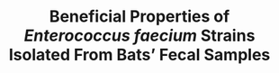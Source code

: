 ---
title: "Beneficial Properties of <i>Enterococcus faecium</i> Strains Isolated From Bats’ Fecal Samples"
collection: publications
paperurl: 'https://onlinelibrary.wiley.com/doi/abs/10.1002/mnfr.70241'
authors: 'Lipilkina T.A., Alves M.V., Carneiro K.O., Leani K., Popov I.V., <b>Popov I.V.</b>, Chikindas M.L., Ermakov A.M., Todorov S.D.'
journal: 'Molecular Nutrition & Food Research'
year: 2025
doi: '[![DOI](https://img.shields.io/badge/DOI-10.1002%2Fmnfr.70241-blue)](https://doi.org/10.1002/mnfr.70241)'
---